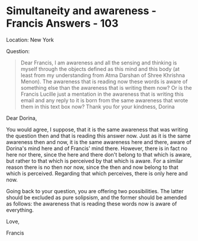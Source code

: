 # Simultaneity and awareness - Francis Answers - 103

Location: New York

Question:

>Dear Francis, I am awareness and all the sensing and thinking is myself through the objects defined as this mind and this body (at least from my understanding from Atma Darshan of Shree Khrishna Menon). The awareness that is reading now these words is aware of something else than the awareness that is writing them now? Or is the Francis Lucille just a mentation in the awareness that is writing this email and any reply to it is born from the same awareness that wrote them in this text box now? Thank you for your kindness, Dorina

Dear Dorina,

You would agree, I suppose, that it is the same awareness that was writing the question then and that is reading this answer now. Just as it is the same awareness then and now, it is the same awareness here and there, aware of Dorina's mind here and of Francis' mind there. However, there is in fact no here nor there, since the here and there don't belong to that which is aware, but rather to that which is perceived by that which is aware. For a similar reason there is no then nor now, since the then and now belong to that which is perceived. Regarding that which perceives, there is only here and now.

Going back to your question, you are offering two possibilities. The latter should be excluded as pure solipsism, and the former should be amended as follows: the awareness that is reading these words now is aware of everything.

Love,

Francis


